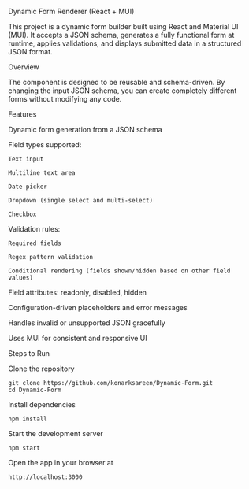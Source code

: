 Dynamic Form Renderer (React + MUI)

This project is a dynamic form builder built using React and Material UI (MUI).
It accepts a JSON schema, generates a fully functional form at runtime, applies validations, and displays submitted data in a structured JSON format.

Overview

The component is designed to be reusable and schema-driven.
By changing the input JSON schema, you can create completely different forms without modifying any code.

Features

Dynamic form generation from a JSON schema

Field types supported:

    Text input
    
    Multiline text area
    
    Date picker
    
    Dropdown (single select and multi-select)
    
    Checkbox

Validation rules:

    Required fields
    
    Regex pattern validation
    
    Conditional rendering (fields shown/hidden based on other field values)

Field attributes: readonly, disabled, hidden

Configuration-driven placeholders and error messages

Handles invalid or unsupported JSON gracefully

Uses MUI for consistent and responsive UI



Steps to Run

Clone the repository

    git clone https://github.com/konarksareen/Dynamic-Form.git
    cd Dynamic-Form


Install dependencies

    npm install


Start the development server

    npm start


Open the app in your browser at

    http://localhost:3000
